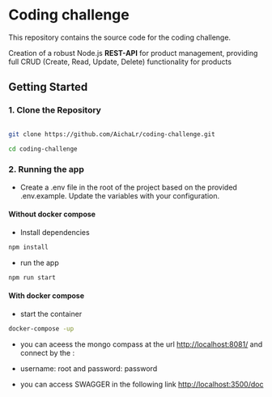 # Coding challenge

This repository contains the source code for the coding challenge.

Creation of a robust Node.js **REST-API** for product management, providing full CRUD (Create, Read, Update, Delete) functionality for products

## Getting Started

### 1. Clone the Repository

```bash

git clone https://github.com/AichaLr/coding-challenge.git

cd coding-challenge
```

### 2. Running the app

- Create a .env file in the root of the project based on the provided .env.example. Update the variables with your configuration.

#### Without docker compose

- Install dependencies

```bash
npm install
```

- run the app

```bash
npm run start
```

#### With docker compose

- start the container

```bash
docker-compose -up
```

- you can aceess the mongo compass at the url [http://localhost:8081/](http://localhost:8081/)
  and connect by the :
- username: root and password: password

- you can access SWAGGER in the following link [http://localhost:3500/doc](http://localhost:3500/doc)
